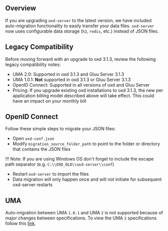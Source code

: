 ## Overview

If you are upgrading `oxd-server` to the latest version, we have included auto-migration functionality to easily transfer your data files. `oxd-server` now uses configurable data storage (`h2`, `redis`, etc.) instead of JSON files.   

## Legacy Compatibility
Before moving forward with an upgrade to oxd 3.1.3, review the following legacy compatibility notes:

- UMA 2.0: Supported in oxd 3.1.3 and Gluu Server 3.1.3      
- UMA 1.0.1: **Not** supported in oxd 3.1.3 or Gluu Server 3.1.3    
- OpenID Connect: Supported in all versions of oxd and Gluu Server      
- Pricing: If you upgrade existing oxd installations to oxd 3.1.3, the new per application billing model described above will take effect. This could have an impact on your monthly bill     

## OpenID Connect 
Follow these simple steps to migrate your JSON files:

- Open `oxd-conf.json` 
- Modify `migration_source_folder_path` to point to the folder or directory that contains the JSON files

!!! Note: 
    If you are using Windows OS don't forget to include the escape path separator (e.g. `C:\\OXD_OLD\\oxd-server\\conf`)

- Restart `oxd-server` to import the files
- Data migration will only happen once and will not initiate for subsequent oxd-server restarts  

## UMA 
Auto-migration between UMA `1.0.1` and UMA `2` is not supported because of major changes between specifications. To view the UMA `2` specifications follow this [link](https://docs.kantarainitiative.org/uma/ed/uma-core-2.0-01.html#without-rpt).
